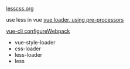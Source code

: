 [lesscss.org](http://lesscss.org/)


use less in vue
[vue loader, using pre-processors](https://vue-loader.vuejs.org/guide/pre-processors.html#less)


[vue-cli configureWebpack](https://cli.vuejs.org/zh/guide/webpack.html#%E7%AE%80%E5%8D%95%E7%9A%84%E9%85%8D%E7%BD%AE%E6%96%B9%E5%BC%8F)

- vue-style-loader
- css-loader
- less-loader
- less